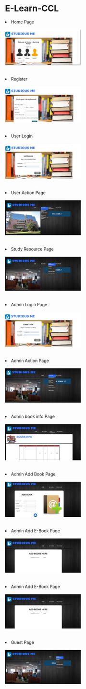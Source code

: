 # E-Learn-CCL

<li>Home Page</ll>
<br><br><img src="https://github.com/SnehalB06/E-Learn-CCL/blob/master/newImg/intro.jpg" width=50% height=50% /><br><br>  
<li>Register</ll>
<br><br><img src="https://github.com/SnehalB06/E-Learn-CCL/blob/master/newImg/register.jpg" width=50% height=50% /><br><br>  
<li>User Login</ll>
<br><br><img src="https://github.com/SnehalB06/E-Learn-CCL/blob/master/newImg/Login.jpg" width=50% height=50% /><br><br>  
<li>User Action Page</ll>
<br><br><img src="https://github.com/SnehalB06/E-Learn-CCL/blob/master/newImg/action.jpg" width=50% height=50% /><br><br>  
<li>Study Resource Page</ll>
<br><br><img src="https://github.com/SnehalB06/E-Learn-CCL/blob/master/newImg/studyResource.jpg" width=50% height=50% /><br><br>  
<li>Admin Login Page</ll>
<br><br><img src="https://github.com/SnehalB06/E-Learn-CCL/blob/master/newImg/adminLogin.jpg" width=50% height=50% /><br><br>  
<li>Admin Action Page</ll>
<br><br><img src="https://github.com/SnehalB06/E-Learn-CCL/blob/master/newImg/adminAction.jpg" width=50% height=50% /><br><br>  
<li>Admin book info Page</ll>
<br><br><img src="https://github.com/SnehalB06/E-Learn-CCL/blob/master/newImg/bookinfo-issue.jpg" width=50% height=50% /><br><br>  
<li>Admin Add Book Page</ll>
<br><br><img src="https://github.com/SnehalB06/E-Learn-CCL/blob/master/newImg/adminAddLibBook.jpg" width=50% height=50% /><br><br>  
<li>Admin Add E-Book Page</ll>
<br><br><img src="https://github.com/SnehalB06/E-Learn-CCL/blob/master/newImg/adminAddEBook.jpg" width=50% height=50% /><br><br>  
<li>Admin Add E-Book Page</ll>
<br><br><img src="https://github.com/SnehalB06/E-Learn-CCL/blob/master/newImg/adminAddEBook.jpg" width=50% height=50% /><br><br>  
<li>Guest Page</ll>
<br><br><img src="https://github.com/SnehalB06/E-Learn-CCL/blob/master/newImg/GuestLogin.jpg" width=50% height=50% /><br><br>  
